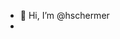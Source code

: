 - 👋 Hi, I’m @hschermer
- 

<!---
hschermer/hschermer is a ✨ special ✨ repository because its `README.md` (this file) appears on your GitHub profile.
You can click the Preview link to take a look at your changes.
--->
